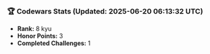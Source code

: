 ### 🏆 Codewars Stats (Updated: 2025-06-20 06:13:32 UTC)

- **Rank:** 8 kyu
- **Honor Points:** 3
- **Completed Challenges:** 1
